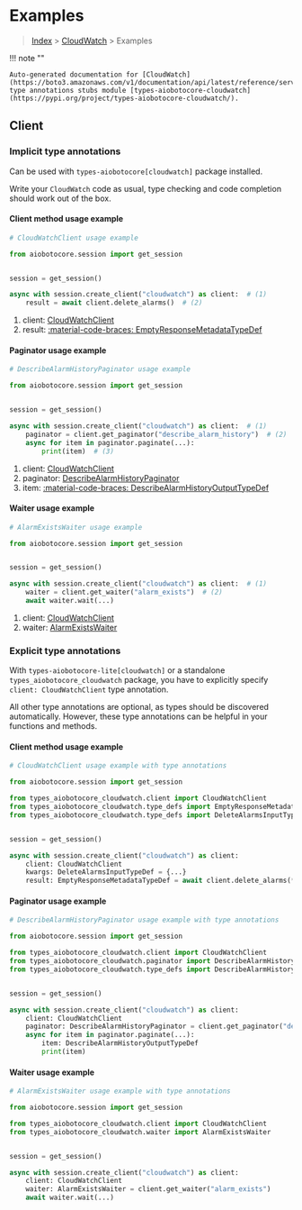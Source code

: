 # Examples

> [Index](../README.md) > [CloudWatch](./README.md) > Examples

!!! note ""

    Auto-generated documentation for [CloudWatch](https://boto3.amazonaws.com/v1/documentation/api/latest/reference/services/cloudwatch.html#cloudwatch)
    type annotations stubs module [types-aiobotocore-cloudwatch](https://pypi.org/project/types-aiobotocore-cloudwatch/).

## Client

### Implicit type annotations

Can be used with `types-aiobotocore[cloudwatch]` package installed.

Write your `CloudWatch` code as usual,
type checking and code completion should work out of the box.



#### Client method usage example

```python
# CloudWatchClient usage example

from aiobotocore.session import get_session


session = get_session()

async with session.create_client("cloudwatch") as client:  # (1)
    result = await client.delete_alarms()  # (2)
```

1. client: [CloudWatchClient](./client.md)
2. result: [:material-code-braces: EmptyResponseMetadataTypeDef](./type_defs.md#emptyresponsemetadatatypedef)



#### Paginator usage example

```python
# DescribeAlarmHistoryPaginator usage example

from aiobotocore.session import get_session


session = get_session()

async with session.create_client("cloudwatch") as client:  # (1)
    paginator = client.get_paginator("describe_alarm_history")  # (2)
    async for item in paginator.paginate(...):
        print(item)  # (3)
```

1. client: [CloudWatchClient](./client.md)
2. paginator: [DescribeAlarmHistoryPaginator](./paginators.md#describealarmhistorypaginator)
3. item: [:material-code-braces: DescribeAlarmHistoryOutputTypeDef](./type_defs.md#describealarmhistoryoutputtypedef)



#### Waiter usage example

```python
# AlarmExistsWaiter usage example

from aiobotocore.session import get_session


session = get_session()

async with session.create_client("cloudwatch") as client:  # (1)
    waiter = client.get_waiter("alarm_exists")  # (2)
    await waiter.wait(...)
```

1. client: [CloudWatchClient](./client.md)
2. waiter: [AlarmExistsWaiter](./waiters.md#alarmexistswaiter)


### Explicit type annotations

With `types-aiobotocore-lite[cloudwatch]`
or a standalone `types_aiobotocore_cloudwatch` package, you have to explicitly specify
`client: CloudWatchClient` type annotation.

All other type annotations are optional, as types should be discovered automatically.
However, these type annotations can be helpful in your functions and methods.


#### Client method usage example

```python
# CloudWatchClient usage example with type annotations

from aiobotocore.session import get_session

from types_aiobotocore_cloudwatch.client import CloudWatchClient
from types_aiobotocore_cloudwatch.type_defs import EmptyResponseMetadataTypeDef
from types_aiobotocore_cloudwatch.type_defs import DeleteAlarmsInputTypeDef


session = get_session()

async with session.create_client("cloudwatch") as client:
    client: CloudWatchClient
    kwargs: DeleteAlarmsInputTypeDef = {...}
    result: EmptyResponseMetadataTypeDef = await client.delete_alarms(**kwargs)
```



#### Paginator usage example

```python
# DescribeAlarmHistoryPaginator usage example with type annotations

from aiobotocore.session import get_session

from types_aiobotocore_cloudwatch.client import CloudWatchClient
from types_aiobotocore_cloudwatch.paginator import DescribeAlarmHistoryPaginator
from types_aiobotocore_cloudwatch.type_defs import DescribeAlarmHistoryOutputTypeDef


session = get_session()

async with session.create_client("cloudwatch") as client:
    client: CloudWatchClient
    paginator: DescribeAlarmHistoryPaginator = client.get_paginator("describe_alarm_history")
    async for item in paginator.paginate(...):
        item: DescribeAlarmHistoryOutputTypeDef
        print(item)
```



#### Waiter usage example

```python
# AlarmExistsWaiter usage example with type annotations

from aiobotocore.session import get_session

from types_aiobotocore_cloudwatch.client import CloudWatchClient
from types_aiobotocore_cloudwatch.waiter import AlarmExistsWaiter


session = get_session()

async with session.create_client("cloudwatch") as client:
    client: CloudWatchClient
    waiter: AlarmExistsWaiter = client.get_waiter("alarm_exists")
    await waiter.wait(...)
```
